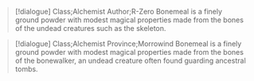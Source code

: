 >[!dialogue] Class;Alchemist Author;R-Zero
>Bonemeal is a finely ground powder with modest magical properties made from the bones of the undead creatures such as the skeleton.

>[!dialogue] Class;Alchemist Province;Morrowind
>Bonemeal is a finely ground powder with modest magical properties made from the bones of the bonewalker, an undead creature often found guarding ancestral tombs.